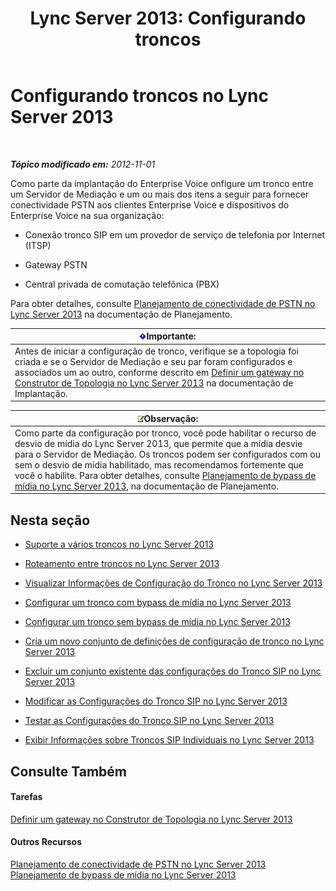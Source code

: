 ﻿---
title: 'Lync Server 2013: Configurando troncos'
TOCTitle: Configurando troncos
ms:assetid: 0c339511-a185-484e-94f0-dbe918b7e48a
ms:mtpsurl: https://technet.microsoft.com/pt-br/library/Gg398170(v=OCS.15)
ms:contentKeyID: 49305854
ms.date: 05/19/2016
mtps_version: v=OCS.15
ms.translationtype: HT
---

# Configurando troncos no Lync Server 2013

 

_**Tópico modificado em:** 2012-11-01_

Como parte da implantação do Enterprise Voice onfigure um tronco entre um Servidor de Mediação e um ou mais dos itens a seguir para fornecer conectividade PSTN aos clientes Enterprise Voice e dispositivos do Enterprise Voice na sua organização:

  - Conexão tronco SIP em um provedor de serviço de telefonia por Internet (ITSP)

  - Gateway PSTN

  - Central privada de comutação telefônica (PBX)

Para obter detalhes, consulte [Planejamento de conectividade de PSTN no Lync Server 2013](lync-server-2013-planning-for-pstn-connectivity.md) na documentação de Planejamento.

<table>
<thead>
<tr class="header">
<th><img src="images/Gg425939.important(OCS.15).gif" title="important" alt="important" />Importante:</th>
</tr>
</thead>
<tbody>
<tr class="odd">
<td>Antes de iniciar a configuração de tronco, verifique se a topologia foi criada e se o Servidor de Mediação e seu par foram configurados e associados um ao outro, conforme descrito em <a href="lync-server-2013-define-a-gateway-in-topology-builder.md">Definir um gateway no Construtor de Topologia no Lync Server 2013</a> na documentação de Implantação.</td>
</tr>
</tbody>
</table>


<table>
<thead>
<tr class="header">
<th><img src="images/Gg425756.note(OCS.15).gif" title="note" alt="note" />Observação:</th>
</tr>
</thead>
<tbody>
<tr class="odd">
<td>Como parte da configuração por tronco, você pode habilitar o recurso de desvio de mídia do Lync Server 2013, que permite que a mídia desvie para o Servidor de Mediação. Os troncos podem ser configurados com ou sem o desvio de mídia habilitado, mas recomendamos fortemente que você o habilite. Para obter detalhes, consulte <a href="lync-server-2013-planning-for-media-bypass.md">Planejamento de bypass de mídia no Lync Server 2013</a>, na documentação de Planejamento.</td>
</tr>
</tbody>
</table>


## Nesta seção

  - [Suporte a vários troncos no Lync Server 2013](lync-server-2013-multiple-trunk-support.md)

  - [Roteamento entre troncos no Lync Server 2013](lync-server-2013-inter-trunk-routing.md)

  - [Visualizar Informações de Configuração do Tronco no Lync Server 2013](lync-server-2013-view-trunk-configuration-information.md)

  - [Configurar um tronco com bypass de mídia no Lync Server 2013](lync-server-2013-configure-a-trunk-with-media-bypass.md)

  - [Configurar um tronco sem bypass de mídia no Lync Server 2013](lync-server-2013-configure-a-trunk-without-media-bypass.md)

  - [Cria um novo conjunto de definições de configuração de tronco no Lync Server 2013](lync-server-2013-create-a-new-collection-of-trunk-configuration-settings.md)

  - [Excluir um conjunto existente das configurações do Tronco SIP no Lync Server 2013](lync-server-2013-delete-an-existing-collection-of-sip-trunk-configuration-settings.md)

  - [Modificar as Configurações do Tronco SIP no Lync Server 2013](lync-server-2013-modify-sip-trunk-configuration-settings.md)

  - [Testar as Configurações do Tronco SIP no Lync Server 2013](lync-server-2013-test-sip-trunk-configuration-settings.md)

  - [Exibir Informações sobre Troncos SIP Individuais no Lync Server 2013](lync-server-2013-view-information-about-individual-sip-trunks.md)

## Consulte Também

#### Tarefas

[Definir um gateway no Construtor de Topologia no Lync Server 2013](lync-server-2013-define-a-gateway-in-topology-builder.md)  

#### Outros Recursos

[Planejamento de conectividade de PSTN no Lync Server 2013](lync-server-2013-planning-for-pstn-connectivity.md)  
[Planejamento de bypass de mídia no Lync Server 2013](lync-server-2013-planning-for-media-bypass.md)


